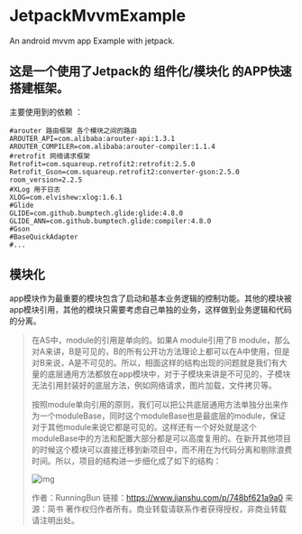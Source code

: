 # JetpackMvvmExample
An android mvvm app Example with jetpack.

## 这是一个使用了Jetpack的 **组件化/模块化** 的APP快速搭建框架。

主要使用到的依赖 ：

```properties
#arouter 路由框架 各个模块之间的路由
AROUTER_API=com.alibaba:arouter-api:1.3.1
AROUTER_COMPILER=com.alibaba:arouter-compiler:1.1.4
#retrofit 网络请求框架
Retrofit=com.squareup.retrofit2:retrofit:2.5.0
Retrofit_Gson=com.squareup.retrofit2:converter-gson:2.5.0
room_version=2.2.5
#XLog 用于日志
XLOG=com.elvishew:xlog:1.6.1
#Glide 
GLIDE=com.github.bumptech.glide:glide:4.8.0
GLIDE_ANN=com.github.bumptech.glide:compiler:4.8.0
#Gson
#BaseQuickAdapter
#...
```

## 模块化

app模块作为最重要的模块包含了启动和基本业务逻辑的控制功能。其他的模块被app模块引用，其他的模块只需要考虑自己单独的业务，这样做到业务逻辑和代码的分离。

> 在AS中，module的引用是单向的。如果A module引用了B module，那么对A来讲，B是可见的，B的所有公开功方法理论上都可以在A中使用，但是对B来说，A是不可见的。所以，相面这样的结构出现的问题就是我们有大量的底层通用方法都放在app模块中，对于子模块来讲是不可见的，子模块无法引用封装好的底层方法，例如网络请求，图片加载，文件拷贝等。
>
> 按照module单向引用的原则，我们可以把公共底层通用方法单独分出来作为一个moduleBase，同时这个moduleBase也是最底层的module，保证对于其他module来说它都是可见的。这样还有一个好处就是这个moduleBase中的方法和配置大部分都是可以高度复用的。在新开其他项目的时候这个模块可以直接迁移到新项目中，而不用在为代码分离和剔除浪费时间。所以，项目的结构进一步细化成了如下的结构：
>
> ![img](https:////upload-images.jianshu.io/upload_images/1448734-3aa030abb2ab5d41.png?imageMogr2/auto-orient/strip|imageView2/2/w/491/format/webp)
>
> 
>
> 作者：RunningBun
> 链接：https://www.jianshu.com/p/748bf621a9a0
> 来源：简书
> 著作权归作者所有。商业转载请联系作者获得授权，非商业转载请注明出处。